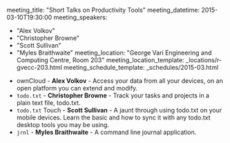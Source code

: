 meeting_title: "Short Talks on Productivity Tools"
meeting_datetime: 2015-03-10T19:30:00
meeting_speakers:
- "Alex Volkov"
- "Christopher Browne"
- "Scott Sullivan"
- "Myles Braithwaite"
meeting_location: "George Vari Engineering and Computing Centre, Room 203"
meeting_location_template: _locations/r-gvecc-203.html
meeting_schedule_template: _schedules/2015-03.html

* ownCloud - **Alex Volkov** - Access your data from all your devices, on an open platform you can extend and modify.
* `todo.txt` - **Christopher Browne** - Track your tasks and projects in a plain text file, todo.txt.
* `todo.txt` Touch - **Scott Sullivan** - A jaunt through using todo.txt on your mobile devices. Learn the basic and how to sync it with any todo.txt desktop tools you may be using.
* `jrnl` - **Myles Braithwaite** - A command line journal application.
